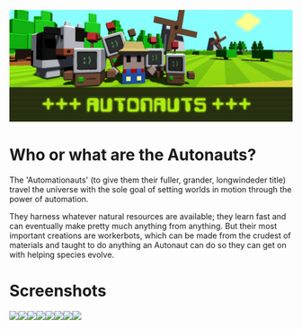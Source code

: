 ![Banner](Media/Banner.jpg)
# Who or what are the Autonauts?
The 'Automationauts' (to give them their fuller, grander, longwindeder title) travel the universe with the sole goal of setting worlds in motion through the power of automation.

They harness whatever natural resources are available; they learn fast and can eventually make pretty much anything from anything. But their most important creations are workerbots, which can be made from the crudest of materials and taught to do anything an Autonaut can do so they can get on with helping species evolve.

# Screenshots
<image src="Media/Autonauts (1).gif" width="175px"/><image src="Media/Autonauts (2).gif" width="175px"/><image src="Media/Autonauts (3).gif" width="175px"/><image src="Media/Autonauts (4).gif" width="175px"/><image src="Media/Autonauts (5).gif" width="175px"/><image src="Media/Autonauts (6).gif" width="175px"/><image src="Media/Autonauts (7).gif" width="175px"/><image src="Media/Autonauts (8).gif" width="175px"/>
